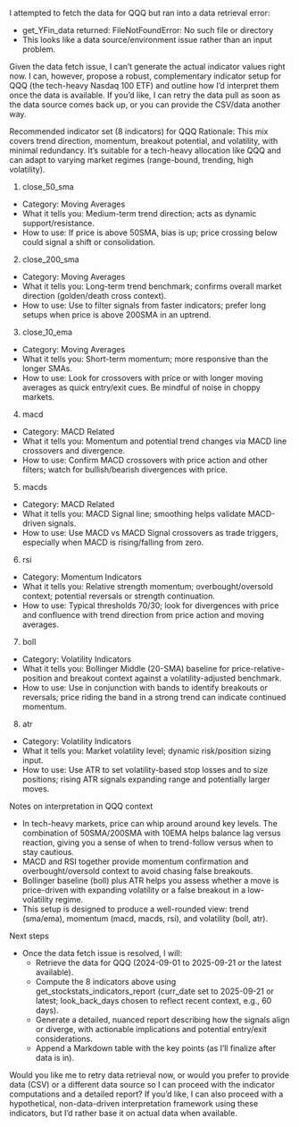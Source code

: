 I attempted to fetch the data for QQQ but ran into a data retrieval error:

- get_YFin_data returned: FileNotFoundError: No such file or directory
- This looks like a data source/environment issue rather than an input problem.

Given the data fetch issue, I can’t generate the actual indicator values right now. I can, however, propose a robust, complementary indicator setup for QQQ (the tech-heavy Nasdaq 100 ETF) and outline how I’d interpret them once the data is available. If you’d like, I can retry the data pull as soon as the data source comes back up, or you can provide the CSV/data another way.

Recommended indicator set (8 indicators) for QQQ
Rationale: This mix covers trend direction, momentum, breakout potential, and volatility, with minimal redundancy. It’s suitable for a tech-heavy allocation like QQQ and can adapt to varying market regimes (range-bound, trending, high volatility).

1) close_50_sma
- Category: Moving Averages
- What it tells you: Medium-term trend direction; acts as dynamic support/resistance.
- How to use: If price is above 50SMA, bias is up; price crossing below could signal a shift or consolidation.

2) close_200_sma
- Category: Moving Averages
- What it tells you: Long-term trend benchmark; confirms overall market direction (golden/death cross context).
- How to use: Use to filter signals from faster indicators; prefer long setups when price is above 200SMA in an uptrend.

3) close_10_ema
- Category: Moving Averages
- What it tells you: Short-term momentum; more responsive than the longer SMAs.
- How to use: Look for crossovers with price or with longer moving averages as quick entry/exit cues. Be mindful of noise in choppy markets.

4) macd
- Category: MACD Related
- What it tells you: Momentum and potential trend changes via MACD line crossovers and divergence.
- How to use: Confirm MACD crossovers with price action and other filters; watch for bullish/bearish divergences with price.

5) macds
- Category: MACD Related
- What it tells you: MACD Signal line; smoothing helps validate MACD-driven signals.
- How to use: Use MACD vs MACD Signal crossovers as trade triggers, especially when MACD is rising/falling from zero.

6) rsi
- Category: Momentum Indicators
- What it tells you: Relative strength momentum; overbought/oversold context; potential reversals or strength continuation.
- How to use: Typical thresholds 70/30; look for divergences with price and confluence with trend direction from price action and moving averages.

7) boll
- Category: Volatility Indicators
- What it tells you: Bollinger Middle (20-SMA) baseline for price-relative- position and breakout context against a volatility-adjusted benchmark.
- How to use: Use in conjunction with bands to identify breakouts or reversals; price riding the band in a strong trend can indicate continued momentum.

8) atr
- Category: Volatility Indicators
- What it tells you: Market volatility level; dynamic risk/position sizing input.
- How to use: Use ATR to set volatility-based stop losses and to size positions; rising ATR signals expanding range and potentially larger moves.

Notes on interpretation in QQQ context
- In tech-heavy markets, price can whip around around key levels. The combination of 50SMA/200SMA with 10EMA helps balance lag versus reaction, giving you a sense of when to trend-follow versus when to stay cautious.
- MACD and RSI together provide momentum confirmation and overbought/oversold context to avoid chasing false breakouts.
- Bollinger baseline (boll) plus ATR helps you assess whether a move is price-driven with expanding volatility or a false breakout in a low-volatility regime.
- This setup is designed to produce a well-rounded view: trend (sma/ema), momentum (macd, macds, rsi), and volatility (boll, atr).

Next steps
- Once the data fetch issue is resolved, I will:
  - Retrieve the data for QQQ (2024-09-01 to 2025-09-21 or the latest available).
  - Compute the 8 indicators above using get_stockstats_indicators_report (curr_date set to 2025-09-21 or latest; look_back_days chosen to reflect recent context, e.g., 60 days).
  - Generate a detailed, nuanced report describing how the signals align or diverge, with actionable implications and potential entry/exit considerations.
  - Append a Markdown table with the key points (as I’ll finalize after data is in).

Would you like me to retry data retrieval now, or would you prefer to provide data (CSV) or a different data source so I can proceed with the indicator computations and a detailed report? If you’d like, I can also proceed with a hypothetical, non-data-driven interpretation framework using these indicators, but I’d rather base it on actual data when available.